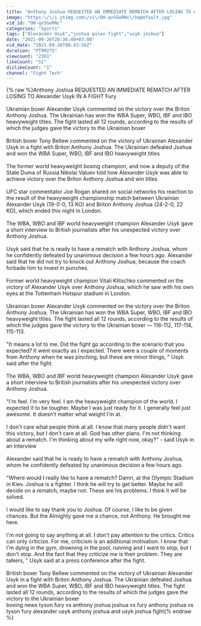 ```yaml
---
title: "Anthony Joshua REQUESTED AN IMMEDIATE REMATCH AFTER LOSING TO Alexander Usyk IN A FIGHT \/ Fury"
image: "https:\/\/i.ytimg.com\/vi\/OH-qv5GeRNc\/hqdefault.jpg"
vid_id: "OH-qv5GeRNc"
categories: "Sports"
tags: ["Alexander Usyk","joshua pulev fight","usyk joshua"]
date: "2021-09-26T20:36:40+03:00"
vid_date: "2021-09-26T08:43:56Z"
duration: "PT9M27S"
viewcount: "2361"
likeCount: "51"
dislikeCount: "1"
channel: "Fight Tech"
---
```

{% raw %}Anthony Joshua REQUESTED AN IMMEDIATE REMATCH AFTER LOSING TO Alexander Usyk IN A FIGHT Fury<br /><br />Ukrainian boxer Alexander Usyk commented on the victory over the Briton Anthony Joshua. The Ukrainian has won the WBA Super, WBO, IBF and IBO heavyweight titles. The fight lasted all 12 rounds, according to the results of which the judges gave the victory to the Ukrainian boxer<br /><br />British boxer Tony Bellew commented on the victory of Ukrainian Alexander Usyk in a fight with Briton Anthony Joshua. The Ukrainian defeated Joshua and won the WBA Super, WBO, IBF and IBO heavyweight titles<br /><br />The former world heavyweight boxing champion, and now a deputy of the State Duma of Russia Nikolai Valuev told how Alexander Usyk was able to achieve victory over the Briton Anthony Joshua and win titles<br /><br />UFC star commentator Joe Rogan shared on social networks his reaction to the result of the heavyweight championship match between Ukrainian Alexander Usyk (19-0-0, 13 KO) and Briton Anthony Joshua (24-2-0, 22 KO), which ended this night in London.<br /><br />The WBA, WBO and IBF world heavyweight champion Alexander Usyk gave a short interview to British journalists after his unexpected victory over Anthony Joshua.<br /><br />Usyk said that he is ready to have a rematch with Anthony Joshua, whom he confidently defeated by unanimous decision a few hours ago. Alexander said that he did not try to knock out Anthony Joshua, because the coach forbade him to invest in punches.<br /><br />Former world heavyweight champion Vitali Klitschko commented on the victory of Alexander Usyk over Anthony Joshua, which he saw with his own eyes at the Tottenham Hotspur stadium in London.<br /><br />Ukrainian boxer Alexander Usyk commented on the victory over the Briton Anthony Joshua. The Ukrainian has won the WBA Super, WBO, IBF and IBO heavyweight titles. The fight lasted all 12 rounds, according to the results of which the judges gave the victory to the Ukrainian boxer — 116-112, 117-114, 115-113.<br /><br />&quot;It means a lot to me. Did the fight go according to the scenario that you expected? It went exactly as I expected. There were a couple of moments from Anthony when he was pinching, but these are minor things, &quot; Usyk said after the fight.<br /><br />The WBA, WBO and IBF world heavyweight champion Alexander Usyk gave a short interview to British journalists after his unexpected victory over Anthony Joshua.<br /><br />&quot;I'm feel. I'm very feel. I am the heavyweight champion of the world. I expected it to be tougher. Maybe I was just ready for it. I generally feel just awesome. It doesn't matter what weight I'm at.<br /><br />I don't care what people think at all. I know that many people didn't want this victory, but I don't care at all. God has other plans. I'm not thinking about a rematch. I'm thinking about my wife right now, okay?&quot; - said Usyk in an interview<br /><br />Alexander said that he is ready to have a rematch with Anthony Joshua, whom he confidently defeated by unanimous decision a few hours ago.<br /><br />&quot;Where would I really like to have a rematch? Damn, at the Olympic Stadium in Kiev. Joshua is a fighter. I think he will try to get better. Maybe he will decide on a rematch, maybe not. These are his problems. I think it will be solved.<br /><br />I would like to say thank you to Joshua. Of course, I like to be given chances. But the Almighty gave me a chance, not Anthony. He brought me here.<br /><br />I'm not going to say anything at all. I don't pay attention to the critics. Critics can only criticize. For me, criticism is an additional motivation. I know that I'm dying in the gym, drowning in the pool, running and I want to stop, but I don't stop. And the fact that they criticize me is their problem. They are talkers, &quot; Usyk said at a press conference after the fight.<br /><br />British boxer Tony Bellew commented on the victory of Ukrainian Alexander Usyk in a fight with Briton Anthony Joshua. The Ukrainian defeated Joshua and won the WBA Super, WBO, IBF and IBO heavyweight titles. The fight lasted all 12 rounds, according to the results of which the judges gave the victory to the Ukrainian boxer<br />boxing news tyson fury vs anthony joshua joshua vs fury anthony joshua vs tyson fury alexander usyk anthony joshua and usyk joshua fight{% endraw %}
